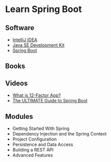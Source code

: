 # Learn Spring Boot

## Software
* [IntelliJ IDEA](https://www.jetbrains.com/idea/)
* [Java SE Development Kit](https://www.oracle.com/java/technologies/javase/jdk17-archive-downloads.html)
* [Spring Boot](https://spring.io/projects/spring-boot)

## Books

## Videos
* [What is 12-Factor App?](https://www.youtube.com/watch?v=1OhmRmMsGdQ)
* [The ULTIMATE Guide to Spring Boot](https://www.youtube.com/watch?v=Nv2DERaMx-4)

## Modules
* Getting Started With Spring
* Dependency Injection and the Spring Context
* Project Configuration
* Persistence and Data Access
* Building a REST API
* Advanced Features